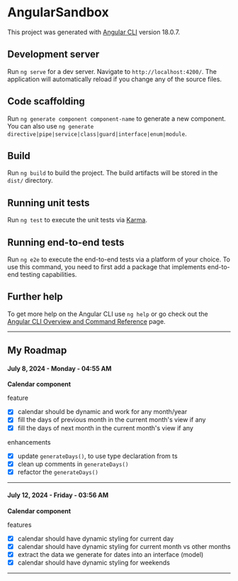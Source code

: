 # AngularSandbox

This project was generated with [Angular CLI](https://github.com/angular/angular-cli) version 18.0.7.

## Development server

Run `ng serve` for a dev server. Navigate to `http://localhost:4200/`. The application will automatically reload if you change any of the source files.

## Code scaffolding

Run `ng generate component component-name` to generate a new component. You can also use `ng generate directive|pipe|service|class|guard|interface|enum|module`.

## Build

Run `ng build` to build the project. The build artifacts will be stored in the `dist/` directory.

## Running unit tests

Run `ng test` to execute the unit tests via [Karma](https://karma-runner.github.io).

## Running end-to-end tests

Run `ng e2e` to execute the end-to-end tests via a platform of your choice. To use this command, you need to first add a package that implements end-to-end testing capabilities.

## Further help

To get more help on the Angular CLI use `ng help` or go check out the [Angular CLI Overview and Command Reference](https://angular.dev/tools/cli) page.

---

## My Roadmap

#### July 8, 2024 - Monday - 04:55 AM

**Calendar component**

feature

- [x] calendar should be dynamic and work for any month/year
- [x] fill the days of previous month in the current month's view if any
- [x] fill the days of next month in the current month's view if any

enhancements

- [x] update `generateDays()`, to use type declaration from ts
- [x] clean up comments in `generateDays()`
- [x] refactor the `generateDays()`

---

#### July 12, 2024 - Friday - 03:56 AM

**Calendar component**

features

- [x] calendar should have dynamic styling for current day
- [x] calendar should have dynamic styling for current month vs other months
- [x] extract the data we generate for dates into an interface (model)
- [x] calendar should have dynamic styling for weekends

---
